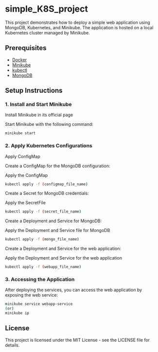 # simple_K8S_project
This project demonstrates how to deploy a simple web application using MongoDB, Kubernetes, and Minikube. The application is hosted on a local Kubernetes cluster managed by Minikube.

## Prerequisites

- [Docker](https://www.docker.com/)
- [Minikube](https://minikube.sigs.k8s.io/docs/start/)
- [kubectl](https://kubernetes.io/docs/tasks/tools/)
- [MongoDB](https://www.mongodb.com/)

## Setup Instructions

### 1. Install and Start Minikube

Install Minikube in its official page

Start Minikube with the following command:
```bash
minikube start
```
### 2. Apply Kubernetes Configurations

Apply ConfigMap

Create a ConfigMap for the MongoDB configuration:

Apply the ConfigMap
```bash
kubectl apply -f (configmap_file_name)
```
Create a Secret for MongoDB credentials:

Apply the SecretFile
```bash
kubectl apply -f (secret_file_name)
```
Create a Deployment and Service for MongoDB:

Apply the Deployment and Service file for MongoDB
```bash
kubectl apply -f (mongo_file_name)
```
Create a Deployment and Service for the web application:

Apply the Deployment and Service for the web application
```bash
kubectl apply -f (webapp_file_name)
```

### 3. Accessing the Application

After deploying the services, you can access the web application by exposing the web service:
```bash
minikube service webapp-service
(or)
minikube ip
```

## License

This project is licensed under the MIT License - see the LICENSE file for details.
